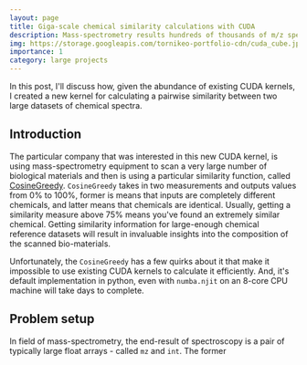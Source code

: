 ```yaml
---
layout: page
title: Giga-scale chemical similarity calculations with CUDA
description: Mass-spectrometry results hundreds of thousands of m/z spectra. How do we compare these with 1.5mln reference spectra?
img: https://storage.googleapis.com/tornikeo-portfolio-cdn/cuda_cube.jpg
importance: 1
category: large projects
---
```


In this post, I'll discuss how, given the abundance of existing CUDA kernels, I created a new kernel for calculating a pairwise similarity between two large datasets of chemical spectra. 

## Introduction

The particular company that was interested in this new CUDA kernel, is using mass-spectrometry equipment to scan a very large number of biological materials 
and then is using a particular similarity function, called [CosineGreedy](https://matchms.readthedocs.io/en/latest/_modules/matchms/similarity/CosineGreedy.html#CosineGreedy). `CosineGreedy` takes in two measurements and outputs values from 0% to 100%, former is means that inputs are completely different chemicals, and latter means that chemicals are identical. Usually, getting a similarity measure above 75% means you've found an extremely similar chemical. Getting similarity information for large-enough chemical reference datasets will result in invaluable insights into the composition of the scanned bio-materials.

Unfortunately, the `CosineGreedy` has a few quirks about it that make it impossible to use existing CUDA kernels to calculate it efficiently. And, it's default implementation in python, even with `numba.njit` on an 8-core CPU machine will take days to complete. 

## Problem setup
In field of mass-spectrometry, the end-result of spectroscopy is a pair of typically large float arrays - called `mz` and `int`.  The former 